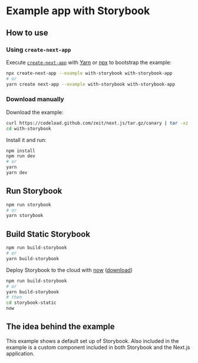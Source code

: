 # Example app with Storybook

## How to use

### Using `create-next-app`

Execute [`create-next-app`](https://github.com/segmentio/create-next-app) with [Yarn](https://yarnpkg.com/lang/en/docs/cli/create/) or [npx](https://github.com/zkat/npx#readme) to bootstrap the example:

```bash
npx create-next-app --example with-storybook with-storybook-app
# or
yarn create next-app --example with-storybook with-storybook-app
```

### Download manually

Download the example:

```bash
curl https://codeload.github.com/zeit/next.js/tar.gz/canary | tar -xz --strip=2 next.js-canary/examples/with-storybook
cd with-storybook
```

Install it and run:

```bash
npm install
npm run dev
# or
yarn
yarn dev
```

## Run Storybook

```bash
npm run storybook
# or
yarn storybook
```

## Build Static Storybook

```bash
npm run build-storybook
# or
yarn build-storybook
```

Deploy Storybook to the cloud with [now](https://zeit.co/now) ([download](https://zeit.co/download))

```bash
npm run build-storybook
# or
yarn build-storybook
# then
cd storybook-static
now
```

## The idea behind the example

This example shows a default set up of Storybook. Also included in the example is a custom component included in both Storybook and the Next.js application.
